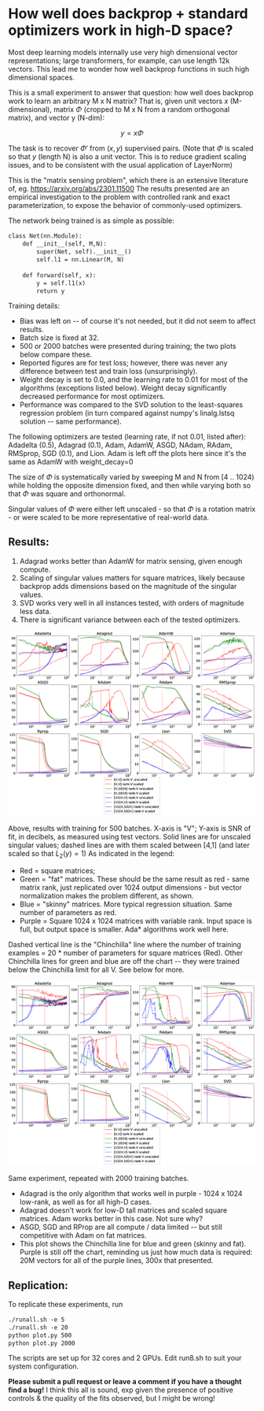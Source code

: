 # How well does backprop + standard optimizers work in high-D space?

Most deep learning models internally use very high dimensional vector representations; large transformers, for example, can use length 12k vectors.  This lead me to wonder how well backprop functions in such high dimensional spaces.  

This is a small experiment to answer that question: how well does backprop work to learn an arbitrary M x N matrix?   That is, given unit vectors $x$ (M-dimensional), matrix $\Phi$ (cropped to M x N from a random orthogonal matrix), and vector y (N-dim): 

$$y = x \Phi$$

The task is to recover $\Phi'$ from $(x,y)$ supervised pairs.
(Note that $\Phi$ is scaled so that $y$ (length N) is also a unit vector.  This is to reduce gradient scaling issues, and to be consistent with the usual application of LayerNorm)

This is the "matrix sensing problem", which there is an extensive literature of, eg. https://arxiv.org/abs/2301.11500
The results presented are an empirical investigation to the problem with controlled rank and exact parameterization, to expose the behavior of commonly-used optimizers.

The network being trained is as simple as possible: 
```
class Net(nn.Module): 
	def __init__(self, M,N):
		super(Net, self).__init__()
		self.l1 = nn.Linear(M, N)

	def forward(self, x): 
		y = self.l1(x)
		return y
```
Training details: 
* Bias was left on -- of course it's not needed, but it did not seem to affect results.  
* Batch size is fixed at 32.
* 500 or 2000 batches were presented during training; the two plots below compare these.
* Reported figures are for test loss; however, there was never any difference between test and train loss (unsurprisingly).
* Weight decay is set to 0.0, and the learning rate to 0.01 for most of the algorithms (exceptions listed below).  Weight decay significantly decreased performance for most optimizers.
* Performance was compared to the SVD solution to the least-squares regression problem (in turn compared against numpy's linalg.lstsq solution -- same performance). 

The following optimizers are tested (learning rate, if not 0.01, listed after): Adadelta (0.5), Adagrad (0.1), Adam, AdamW, ASGD, NAdam, RAdam, RMSprop, SGD (0.1), and Lion.  Adam is left off the plots here since it's the same as AdamW with weight_decay=0

The size of $\Phi$ is systematically varied by sweeping M and N from [4 .. 1024) while holding the opposite dimension fixed, and then while varying both so that $\Phi$ was square and orthonormal.

Singular values of $\Phi$ were either left unscaled - so that $\Phi$ is a rotation matrix - or were scaled to be more representative of real-world data. 

## Results: 
1. Adagrad works better than AdamW for matrix sensing, given enough compute. 
2. Scaling of singular values matters for square matrices, likely because backprop adds dimensions based on the magnitude of the singular values. 
2. SVD works very well in all instances tested, with orders of magnitude less data.
3. There is significant variance between each of the tested optimizers.


![](snr_500.png)

Above, results with training for 500 batches. 
X-axis is "V"; Y-axis is SNR of fit, in decibels, as measured using test vectors. 
Solid lines are for unscaled singular values; dashed lines are with them scaled between [4,1] (and later scaled so that $L_2(y) = 1$)
As indicated in the legend: 
* Red = square matrices; 
* Green = "fat" matrices.  These should be the same result as red - same matrix rank, just replicated over 1024 output dimensions - but vector normalization makes the problem different, as shown. 
* Blue = "skinny" matrices.  More typical regression situation.  Same number of parameters as red. 
* Purple = Square 1024 x 1024 matrices with variable rank.  Input space is full, but output space is smaller.  Ada* algorithms work well here. 

Dashed vertical line is the "Chinchilla" line where the number of training examples = 20 * number of parameters for square matrices (Red).  Other Chinchilla lines for green and blue are off the chart -- they were trained below the Chinchilla limit for all V.  See below for more.

![](snr_2000.png)

Same experiment, repeated with 2000 training batches.  
* Adagrad is the only algorithm that works well in purple - 1024 x 1024 low-rank, as well as for all high-D cases.
* Adagrad doesn't work for low-D tall matrices and scaled square matrices.  Adam works better in this case.  Not sure why? 
* ASGD, SGD and RProp are all compute / data limited -- but still competitive with Adam on fat matrices. 
* This plot shows the Chinchilla line for blue and green (skinny and fat).  Purple is still off the chart, reminding us just how much data is required: 20M vectors for all of the purple lines, 300x that presented. 

## Replication:

To replicate these experiments, run 

	./runall.sh -e 5
	./runall.sh -e 20
	python plot.py 500
	python plot.py 2000
	
The scripts are set up for 32 cores and 2 GPUs.  Edit run8.sh to suit your system configuration. 

**Please submit a pull request or leave a comment if you have a thought find a bug!** I think this all is sound, exp given the presence of positive controls & the quality of the fits observed, but I might be wrong!
